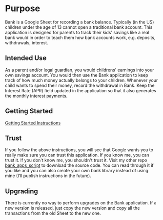 # Purpose
Bank is a Google Sheet for recording a bank balance. Typically (in the US) children under the age of 13 cannot open a traditional bank account. This application is designed for parents to track their kids' savings like a real bank would in order to teach them how bank accounts work, e.g. deposits, withdrawals, interest.

## Intended Use
As a parent and/or legal guardian, you would childrens' earnings into your own savings account. You would then use the Bank application to keep track of how much money actually belongs to your children. Whenever your child wants to spend their money, record the withdrawal in Bank. Keep the Interest Rate (APR) field updated in the application so that it also generates the monthly interest payments.

## Getting Started
[Getting Started Instructions](./getting_started.md)

## Trust
If you follow the above instructions, you will see that Google wants you to really make sure you can trust this application. If you know me, you can trust it. If you don't know me, you shouldn't trust it. Visit my other repo [bank_apps_script](https://github.com/irotih/bank_apps_script) to download the source code. You can read through it if you like and you can also create your own bank library instead of using mine (I'll publish instructions in the future).

## Upgrading
There is currently no way to perform upgrades on the Bank application. If a new version is released, just copy the new version and copy all the transactions from the old Sheet to the new one.